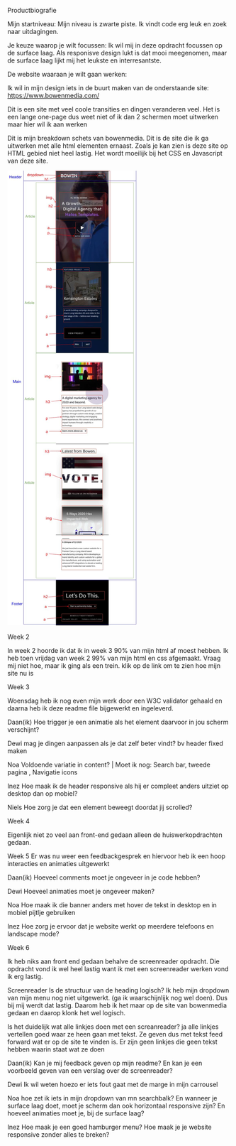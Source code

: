 Productbiografie

Mijn startniveau:
Mijn niveau is zwarte piste. Ik vindt code erg leuk en zoek naar uitdagingen.

Je keuze waarop je wilt focussen:
Ik wil mij in deze opdracht focussen op de surface laag. Als responisve design lukt is dat mooi meegenomen, maar de surface laag lijkt mij het leukste en interresantste.

De website waaraan je wilt gaan werken:

Ik wil in mijn design iets in de buurt maken van de onderstaande site:
https://www.bowenmedia.com/

Dit is een site met veel coole transities en dingen veranderen veel. Het is een lange one-page dus weet niet of ik dan 2 schermen moet uitwerken maar hier wil ik aan werken

Dit is mijn breakdown schets van bowenmedia. Dit is de site die ik ga uitwerken met alle html elementen ernaast. Zoals je kan zien is deze site op HTML gebied niet heel lastig. Het wordt moeilijk bij het CSS en Javascript van deze site.

![Screenshot](breakdownSchets.jpg)



Week 2

In week 2 hoorde ik dat ik in week 3 90% van mijn html af moest hebben. Ik heb toen vrijdag van week 2 99% van mijn html en css afgemaakt. Vraag mij niet hoe, maar ik ging als een trein. klik op de link om te zien hoe mijn site nu is



Week 3

Woensdag heb ik nog even mijn werk door een W3C validator gehaald en daarna heb ik deze readme file bijgewerkt en ingeleverd.

Daan(ik)
Hoe trigger je een animatie als het element daarvoor in jou scherm verschijnt?

Dewi
mag je dingen aanpassen als je dat zelf beter vindt? bv header fixed maken

Noa
Voldoende variatie in content?  | Moet ik nog: Search bar, tweede pagina , Navigatie icons

Inez
Hoe maak ik de header responsive als hij er compleet anders uitziet op desktop dan op mobiel?

Niels
Hoe zorg je dat een element beweegt doordat jij scrolled?



Week 4

Eigenlijk niet zo veel aan front-end gedaan alleen de huiswerkopdrachten gedaan.



Week 5
Er was nu weer een feedbackgesprek en hiervoor heb ik een hoop interacties en animaties uitgewerkt

Daan(ik)
Hoeveel comments moet je ongeveer in je code hebben?

Dewi
Hoeveel animaties moet je ongeveer maken?

Noa
Hoe maak ik die banner anders met hover de tekst in desktop en in mobiel pijtlje gebruiken

Inez
Hoe zorg je ervoor dat je website werkt op meerdere telefoons en landscape mode?



Week 6

Ik heb niks aan front end gedaan behalve de screenreader opdracht. Die opdracht vond ik wel heel lastig want ik met een screenreader werken vond ik erg lastig.

Screenreader
Is de structuur van de heading logisch?
Ik heb mijn dropdown van mijn menu nog niet uitgewerkt. (ga ik waarschijnlijk nog wel doen). Dus bij mij werdt dat lastig. Daarom heb ik het maar op de site van bowenmedia gedaan en daarop klonk het wel logisch.

Is het duidelijk wat alle linkjes doen met een screanreader?
ja alle linkjes vertellen goed waar ze heen gaan met tekst. Ze geven dus met tekst feed forward wat er op de site te vinden is. Er zijn geen linkjes die geen tekst hebben waarin staat wat ze doen

Daan(ik)
Kan je mij feedback geven op mijn readme? En kan je een voorbeeld geven van een verslag over de screenreader?

Dewi
Ik wil weten hoezo er iets fout gaat met de marge in mijn carrousel

Noa
hoe zet ik iets in mijn dropdown van mn searchbalk? En wanneer je surface laag doet, moet je scherm dan ook horizontaal responsive zijn? En hoeveel animaties moet je, bij de surface laag?

Inez
Hoe maak je een goed hamburger menu? Hoe maak je je website responsive zonder alles te breken?


